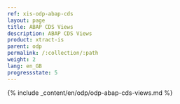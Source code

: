 ```yaml
---
ref: xis-odp-abap-cds
layout: page
title: ABAP CDS Views
description: ABAP CDS Views
product: xtract-is
parent: odp
permalink: /:collection/:path
weight: 2
lang: en_GB
progressstate: 5
---
```


{% include _content/en/odp/odp-abap-cds-views.md %} 